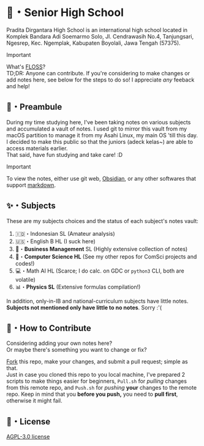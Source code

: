 # 🎉・Senior High School

Pradita Dirgantara High School is an international high school located in Komplek Bandara Adi Soemarmo Solo, Jl. Cendrawasih No.4, Tanjungsari, Ngesrep, Kec. Ngemplak, Kabupaten Boyolali, Jawa Tengah (57375).

> [!IMPORTANT]
> What's [FLOSS](https://en.wikipedia.org/wiki/Free_and_open-source_software)?<br>
> TD;DR: Anyone can contribute. If you're considering to make changes or add notes here, see below for the steps to do so! I appreciate *any* feeback and help!

## 📖・Preambule

<!-- If you're reading this, Heya!

I personally applied for this school *just* because one of my friend invite me.
I literally register myself at the last day of the registration period.
I was just getting through the tests, waiting this all to end, but then before I know it, the announcement day is here.
I vividly remember flipping 3 coins to predict the result, with head for fail and tail for accepted.
I got 3 tails, and the coin didn't lie that day.
Alas, the same can't be said to the friend that invited me in the first place.
Any how, my parent was way more happy than I was, and that's enough for me.

-->

During my time studying here, I've been taking notes on various subjects and accumulated a vault of notes.
I used git to mirror this vault from my macOS partition to manage it from my Asahi Linux, my main OS 'till this day.
I decided to make this public so that the juniors (adeck kelas~) are able to access materials earlier.<br>
That said, have fun studying and take care! :D

> [!IMPORTANT]
> To view the notes, either use git web, [Obsidian](https://obsidian.md/download), or any other softwares that support [markdown](https://www.markdownguide.org).

## ✨・Subjects

These are my subjects choices and the status of each subject's notes vault:

1. :indonesia:・Indonesian SL (Amateur analysis)
2. :us:・English B HL (I suck here)
3. :money_with_wings:・**Business Management** SL (Highly extensive collection of notes)
4. :penguin:・**Computer Science HL** (See my other repos for ComSci projects and codes!)
5. :computer:・Math AI HL (Scarce; I do calc. on GDC or `python3` CLI, both are volatile)
6. :bar_chart:・**Physics SL** (Extensive formulas compilation!)

In addition, only-in-IB and national-curriculum subjects have little notes.<br>
**Subjects not mentioned only have little to no notes**. Sorry :'(

## 💖・How to Contribute

Considering adding your own notes here?<br>
Or maybe there's something you want to change or fix?<br>

[Fork](https://github.com/DeffreusTheda/SMA/fork) this repo, make your changes, and submit a pull request; simple as that.<br>
Just in case you cloned this repo to you local machine, I've prepared 2 scripts to make things easier for beginners, `Pull.sh` for *pulling* changes from this remote repo, and `Push.sh` for *pushing* **your** changes to the remote repo.
Keep in mind that you **before you push,** you need to **pull first**, otherwise it might fail.

## 🪪・License

[AGPL-3.0 license](https://github.com/DeffreusTheda/SMA?tab=AGPL-3.0-1-ov-file)
